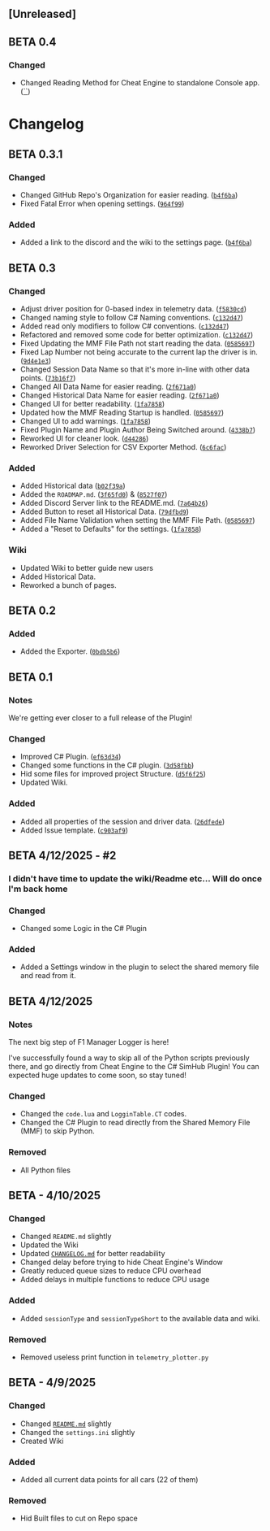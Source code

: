 ## [Unreleased]
## BETA 0.4

### Changed
- Changed Reading Method for Cheat Engine to standalone Console app. ([``]())

# Changelog

## BETA 0.3.1

### Changed

- Changed GitHub Repo's Organization for easier reading. ([`b4f6ba`](https://github.com/Asviix/F1Manager2024Logger/commit/b4f6ba52eb9f243d603b775cc28d6f9288f293c8))
- Fixed Fatal Error when opening settings. ([`964f99`](https://github.com/Asviix/F1Manager2024Logger/commit/964f9932013e632fa1df52f9417b7eba5859cd37))

### Added
- Added a link to the discord and the wiki to the settings page. ([`b4f6ba`](https://github.com/Asviix/F1Manager2024Logger/commit/b4f6ba52eb9f243d603b775cc28d6f9288f293c8))

## BETA 0.3

### Changed

- Adjust driver position for 0-based index in telemetry data. ([`f5830cd`](https://github.com/Asviix/F1Manager2024Logger/commit/f5830cd82b083194f1468c9d36c9e6d20a98d5e9))
- Changed naming style to follow C# Naming conventions. ([`c132d47`](https://github.com/Asviix/F1Manager2024Logger/commit/c132d47a9bd4678be4dc660ea4ae5718e62c2686))
- Added read only modifiers to follow C# conventions. ([`c132d47`](https://github.com/Asviix/F1Manager2024Logger/commit/c132d47a9bd4678be4dc660ea4ae5718e62c2686))
- Refactored and removed some code for better optimization. ([`c132d47`](https://github.com/Asviix/F1Manager2024Logger/commit/c132d47a9bd4678be4dc660ea4ae5718e62c2686))
- Fixed Updating the MMF File Path not start reading the data. ([`0585697`](https://github.com/Asviix/F1Manager2024Logger/commit/0585697306b974c5066716d275dd91bbf5f6c0b5))
- Fixed Lap Number not being accurate to the current lap the driver is in. ([`9d4e1e3`](https://github.com/Asviix/F1Manager2024Logger/commit/9d4e1e323e6062165429fed947f84ffbd237b309))
- Changed Session Data Name so that it's more in-line with other data points. ([`73b16f7`](https://github.com/Asviix/F1Manager2024Logger/commit/73b16f7962d7b30e7003215c5e0e9d875951b059))
- Changed All Data Name for easier reading. ([`2f671a0`](https://github.com/Asviix/F1Manager2024Logger/commit/2f671a04514c6625c11f2f31d2fcad8e9ccb57c5))
- Changed Historical Data Name for easier reading. ([`2f671a0`](https://github.com/Asviix/F1Manager2024Logger/commit/2f671a04514c6625c11f2f31d2fcad8e9ccb57c5))
- Changed UI for better readability. ([`1fa7858`](https://github.com/Asviix/F1Manager2024Logger/commit/1fa78583226115a4e1dc9c6c39e356a193a5d97b))
- Updated how the MMF Reading Startup is handled. ([`0585697`](https://github.com/Asviix/F1Manager2024Logger/commit/0585697306b974c5066716d275dd91bbf5f6c0b5))
- Changed UI to add warnings. ([`1fa7858`](https://github.com/Asviix/F1Manager2024Logger/commit/1fa78583226115a4e1dc9c6c39e356a193a5d97b))
- Fixed Plugin Name and Plugin Author Being Switched around. ([`4338b7`](https://github.com/Asviix/F1Manager2024Logger/commit/4338b7fcd2b1c4bef96db89f9fc443fa748eacd6))
- Reworked UI for cleaner look. ([`d44286`](https://github.com/Asviix/F1Manager2024Logger/commit/d442863f2b2ed3b4a2ac52277399b6d1d7b1c761))
- Reworked Driver Selection for CSV Exporter Method. ([`6c6fac`](https://github.com/Asviix/F1Manager2024Logger/commit/6c6fac7be35d64875f1162c1399d2770888c2ba6))

### Added

- Added Historical data ([`b02f39a`](https://github.com/Asviix/F1Manager2024Logger/commit/b02f39a89c07f59e9b3bb1a47106650dfb831546))
- Added the `ROADMAP.md`. ([`3f65fd0`](https://github.com/Asviix/F1Manager2024Logger/commit/3f65fd09f9e3ec96d89e64d424480b11640bb5e7)) & ([`8527f07`](https://github.com/Asviix/F1Manager2024Logger/commit/8527f07bbda45a34538d1eb117fe09cc5e567f54))
- Added Discord Server link to the README.md. ([`7a64b26`](https://github.com/Asviix/F1Manager2024Logger/commit/7a64b26d29f25a4858fcbcdd7708310b6c753ed0))
- Added Button to reset all Historical Data. ([`79dfbd9`](https://github.com/Asviix/F1Manager2024Logger/commit/79dfbd9a72b0c3d2dd02cb14e7ab044181bdfa75))
- Added File Name Validation when setting the MMF File Path. ([`0585697`](https://github.com/Asviix/F1Manager2024Logger/commit/0585697306b974c5066716d275dd91bbf5f6c0b5))
- Added a "Reset to Defaults" for the settings. ([`1fa7858`](https://github.com/Asviix/F1Manager2024Logger/commit/1fa78583226115a4e1dc9c6c39e356a193a5d97b))

### Wiki

- Updated Wiki to better guide new users
- Added Historical Data.
- Reworked a bunch of pages.

## BETA 0.2

### Added

- Added the Exporter. ([`0bdb5b6`](https://github.com/Asviix/F1Manager2024Logger/commit/0bdb5b6324205278f40041c1ccd8d3a2e0d319e8))

## BETA 0.1

### Notes

We're getting ever closer to a full release of the Plugin!

### Changed

- Improved C# Plugin. ([`ef63d34`](https://github.com/Asviix/F1Manager2024Logger/commit/ef63d34aef19a457a653ec2f0b11132abb495dd3))
- Changed some functions in the C# plugin. ([`3d58fbb`](https://github.com/Asviix/F1Manager2024Logger/commit/3d58fbb2b4731981d852167e87a3b0cef7fb782d))
- Hid some files for improved project Structure. ([`d5f6f25`](https://github.com/Asviix/F1Manager2024Logger/commit/d5f6f253dfbfbc12e73ee81cfb32cc52e861de8c))
- Updated Wiki.

### Added

- Added all properties of the session and driver data. ([`26dfede`](https://github.com/Asviix/F1Manager2024Logger/commit/26dfede5834f50b232bbafe1480c76f3b3cffa23))
- Added Issue template. ([`c903af9`](https://github.com/Asviix/F1Manager2024Logger/commit/c903af917a85dbc0db6019106ed745f27054f399))

## BETA 4/12/2025 - #2


### I didn't have time to update the wiki/Readme etc... Will do once I'm back home

### Changed
- Changed some Logic in the C# Plugin

### Added
- Added a Settings window in the plugin to select the shared memory file and read from it.

## BETA 4/12/2025

### Notes

The next big step of F1 Manager Logger is here!

I've successfully found a way to skip all of the Python scripts previously there, and go directly from Cheat Engine to the C# SimHub Plugin!
You can expected huge updates to come soon, so stay tuned!

### Changed

- Changed the `code.lua` and `LogginTable.CT` codes.
- Changed the C# Plugin to read directly from the Shared Memory File (MMF) to skip Python.

### Removed

- All Python files

## BETA - 4/10/2025

### Changed

- Changed `README.md` slightly
- Updated the Wiki
- Updated [`CHANGELOG.md`](CHANGELOG.md) for better readability
- Changed delay before trying to hide Cheat Engine's Window
- Greatly reduced queue sizes to reduce CPU overhead
- Added delays in multiple functions to reduce CPU usage

### Added

- Added `sessionType` and `sessionTypeShort` to the available data and wiki.

### Removed

- Removed useless print function in `telemetry_plotter.py`

## BETA - 4/9/2025

### Changed

- Changed [`README.md`](README.md) slightly
- Changed the `settings.ini` slightly
- Created Wiki

### Added

- Added all current data points for all cars (22 of them)

### Removed

- Hid Built files to cut on Repo space